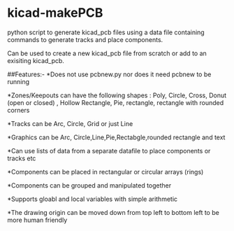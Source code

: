 # kicad-makePCB
python script to generate kicad_pcb files using a data file containing commands to generate tracks and place components.

Can be used to create a new kicad_pcb file from scratch or add to an exisiting kicad_pcb.

##Features:-
*Does not use pcbnew.py nor does it need pcbnew to be running

*Zones/Keepouts can have the following shapes : Poly, Circle, Cross, Donut (open or closed) , Hollow Rectangle, Pie, rectangle, rectangle with rounded corners

*Tracks can be Arc, Circle, Grid or just Line

*Graphics can be Arc, Circle,Line,Pie,Rectabgle,rounded rectangle and text

*Can use lists of data from a separate datafile to place components or tracks etc

*Components can be placed in rectangular or circular arrays (rings)

*Components can be grouped and manipulated together

*Supports gloabl and local variables with simple arithmetic

*The drawing origin can be moved down from top left to bottom left to be more human friendly
